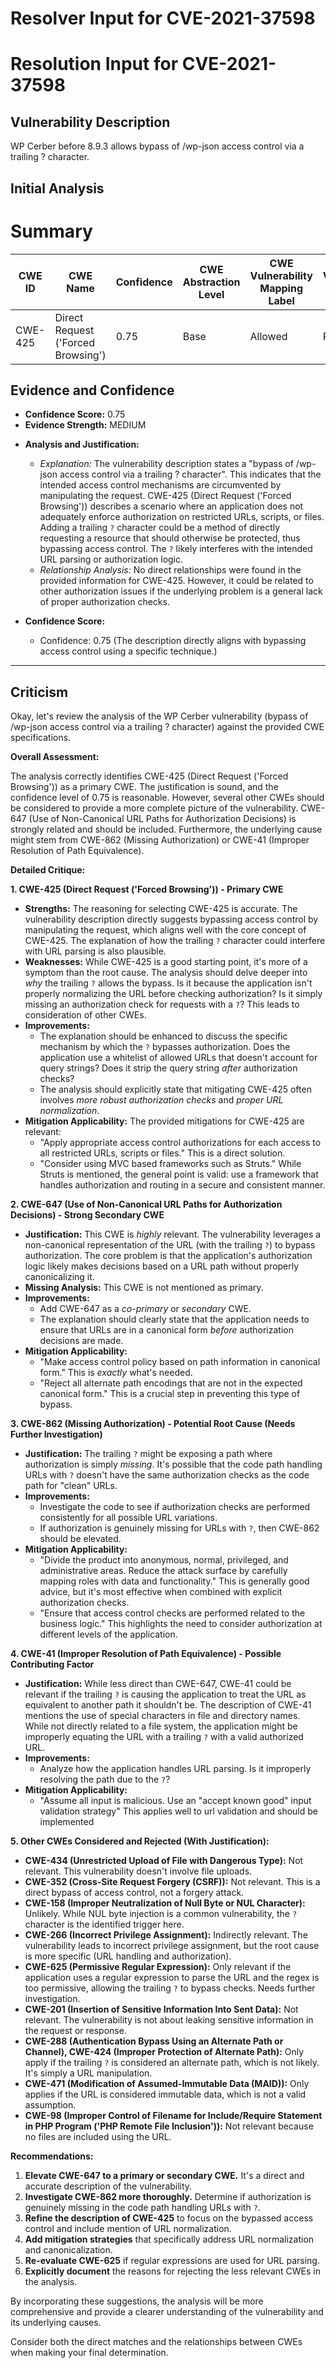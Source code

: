 # Resolver Input for CVE-2021-37598

# Resolution Input for CVE-2021-37598

## Vulnerability Description
WP Cerber before 8.9.3 allows bypass of /wp-json access control via a trailing ? character.

## Initial Analysis
# Summary
| CWE ID | CWE Name | Confidence | CWE Abstraction Level | CWE Vulnerability Mapping Label | CWE-Vulnerability Mapping Notes |
|---|---|---|---|---|---|
| CWE-425 | Direct Request ('Forced Browsing') | 0.75 | Base | Allowed | Primary CWE |

## Evidence and Confidence

*   **Confidence Score:** 0.75
*   **Evidence Strength:** MEDIUM

- **Analysis and Justification:**  
  - *Explanation:* The vulnerability description states a "bypass of /wp-json access control via a trailing ? character". This indicates that the intended access control mechanisms are circumvented by manipulating the request. CWE-425 (Direct Request ('Forced Browsing')) describes a scenario where an application does not adequately enforce authorization on restricted URLs, scripts, or files. Adding a trailing `?` character could be a method of directly requesting a resource that should otherwise be protected, thus bypassing access control. The `?` likely interferes with the intended URL parsing or authorization logic.
  - *Relationship Analysis:* No direct relationships were found in the provided information for CWE-425. However, it could be related to other authorization issues if the underlying problem is a general lack of proper authorization checks.

- **Confidence Score:**  
  - Confidence: 0.75 (The description directly aligns with bypassing access control using a specific technique.)
---

## Criticism
Okay, let's review the analysis of the WP Cerber vulnerability (bypass of /wp-json access control via a trailing ? character) against the provided CWE specifications.

**Overall Assessment:**

The analysis correctly identifies CWE-425 (Direct Request ('Forced Browsing')) as a primary CWE. The justification is sound, and the confidence level of 0.75 is reasonable. However, several other CWEs should be considered to provide a more complete picture of the vulnerability.  CWE-647 (Use of Non-Canonical URL Paths for Authorization Decisions) is strongly related and should be included. Furthermore, the underlying cause might stem from CWE-862 (Missing Authorization) or CWE-41 (Improper Resolution of Path Equivalence).

**Detailed Critique:**

**1. CWE-425 (Direct Request ('Forced Browsing')) - Primary CWE**

*   **Strengths:** The reasoning for selecting CWE-425 is accurate. The vulnerability description directly suggests bypassing access control by manipulating the request, which aligns well with the core concept of CWE-425. The explanation of how the trailing `?` character could interfere with URL parsing is also plausible.
*   **Weaknesses:** While CWE-425 is a good starting point, it's more of a symptom than the root cause.  The analysis should delve deeper into *why* the trailing `?` allows the bypass.  Is it because the application isn't properly normalizing the URL before checking authorization? Is it simply missing an authorization check for requests with a `?`? This leads to consideration of other CWEs.
*   **Improvements:**
    *   The explanation should be enhanced to discuss the specific mechanism by which the `?` bypasses authorization. Does the application use a whitelist of allowed URLs that doesn't account for query strings? Does it strip the query string *after* authorization checks?
    *   The analysis should explicitly state that mitigating CWE-425 often involves *more robust authorization checks* and *proper URL normalization*.
*   **Mitigation Applicability:** The provided mitigations for CWE-425 are relevant:
    *   "Apply appropriate access control authorizations for each access to all restricted URLs, scripts or files."  This is a direct solution.
    *   "Consider using MVC based frameworks such as Struts."  While Struts is mentioned, the general point is valid: use a framework that handles authorization and routing in a secure and consistent manner.

**2. CWE-647 (Use of Non-Canonical URL Paths for Authorization Decisions) - Strong Secondary CWE**

*   **Justification:**  This CWE is *highly* relevant. The vulnerability leverages a non-canonical representation of the URL (with the trailing `?`) to bypass authorization. The core problem is that the application's authorization logic likely makes decisions based on a URL path without properly canonicalizing it.
*   **Missing Analysis:**  This CWE is not mentioned as primary.
*   **Improvements:**
    *   Add CWE-647 as a *co-primary* or *secondary* CWE.
    *   The explanation should clearly state that the application needs to ensure that URLs are in a canonical form *before* authorization decisions are made.
*   **Mitigation Applicability:**
    *   "Make access control policy based on path information in canonical form." This is *exactly* what's needed.
    *   "Reject all alternate path encodings that are not in the expected canonical form." This is a crucial step in preventing this type of bypass.

**3. CWE-862 (Missing Authorization) - Potential Root Cause (Needs Further Investigation)**

*   **Justification:** The trailing `?` might be exposing a path where authorization is simply *missing*. It's possible that the code path handling URLs with `?` doesn't have the same authorization checks as the code path for "clean" URLs.
*   **Improvements:**
    *   Investigate the code to see if authorization checks are performed consistently for all possible URL variations.
    *   If authorization is genuinely missing for URLs with `?`, then CWE-862 should be elevated.
*   **Mitigation Applicability:**
    *   "Divide the product into anonymous, normal, privileged, and administrative areas. Reduce the attack surface by carefully mapping roles with data and functionality."  This is generally good advice, but it's most effective when combined with explicit authorization checks.
    *   "Ensure that access control checks are performed related to the business logic."  This highlights the need to consider authorization at different levels of the application.

**4. CWE-41 (Improper Resolution of Path Equivalence) - Possible Contributing Factor**

*   **Justification:** While less direct than CWE-647, CWE-41 could be relevant if the trailing `?` is causing the application to treat the URL as equivalent to another path it shouldn't be. The description of CWE-41 mentions the use of special characters in file and directory names. While not directly related to a file system, the application might be improperly equating the URL with a trailing `?` with a valid authorized URL.
*   **Improvements:**
    *   Analyze how the application handles URL parsing. Is it improperly resolving the path due to the `?`?
*   **Mitigation Applicability:**
    *   "Assume all input is malicious. Use an "accept known good" input validation strategy" This applies well to url validation and should be implemented

**5. Other CWEs Considered and Rejected (With Justification):**

*   **CWE-434 (Unrestricted Upload of File with Dangerous Type):** Not relevant. This vulnerability doesn't involve file uploads.
*   **CWE-352 (Cross-Site Request Forgery (CSRF)):** Not relevant.  This is a direct bypass of access control, not a forgery attack.
*   **CWE-158 (Improper Neutralization of Null Byte or NUL Character):** Unlikely.  While NUL byte injection is a common vulnerability, the `?` character is the identified trigger here.
*   **CWE-266 (Incorrect Privilege Assignment):**  Indirectly relevant. The vulnerability leads to incorrect privilege assignment, but the root cause is more specific (URL handling and authorization).
*   **CWE-625 (Permissive Regular Expression):** Only relevant if the application uses a regular expression to parse the URL and the regex is too permissive, allowing the trailing `?` to bypass checks. Needs further investigation.
*   **CWE-201 (Insertion of Sensitive Information Into Sent Data):** Not relevant. The vulnerability is not about leaking sensitive information in the request or response.
*   **CWE-288 (Authentication Bypass Using an Alternate Path or Channel), CWE-424 (Improper Protection of Alternate Path):** Only apply if the trailing `?` is considered an alternate path, which is not likely. It's simply a URL manipulation.
*   **CWE-471 (Modification of Assumed-Immutable Data (MAID)):** Only applies if the URL is considered immutable data, which is not a valid assumption.
*   **CWE-98 (Improper Control of Filename for Include/Require Statement in PHP Program ('PHP Remote File Inclusion')):** Not relevant because no files are included using the URL.

**Recommendations:**

1.  **Elevate CWE-647 to a primary or secondary CWE.**  It's a direct and accurate description of the vulnerability.
2.  **Investigate CWE-862 more thoroughly.** Determine if authorization is genuinely missing in the code path handling URLs with `?`.
3.  **Refine the description of CWE-425** to focus on the bypassed access control and include mention of URL normalization.
4.  **Add mitigation strategies** that specifically address URL normalization and canonicalization.
5.  **Re-evaluate CWE-625** if regular expressions are used for URL parsing.
6.  **Explicitly document** the reasons for rejecting the less relevant CWEs in the analysis.

By incorporating these suggestions, the analysis will be more comprehensive and provide a clearer understanding of the vulnerability and its underlying causes.

Consider both the direct matches and the relationships between CWEs
when making your final determination.
        